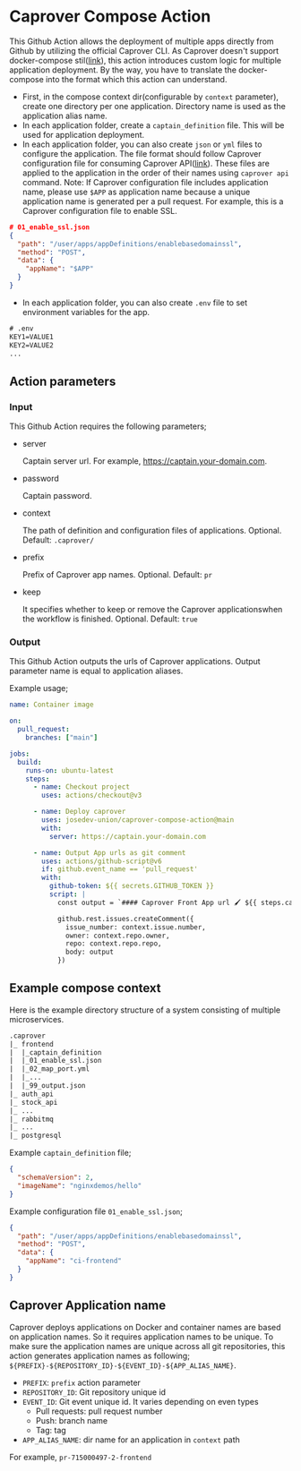 # Caprover Compose Action

This Github Action allows the deployment of multiple apps directly from Github by utilizing the official Caprover CLI.
As Caprover doesn't support docker-compose stil([link](https://caprover.com/docs/docker-compose.html)), this action introduces custom logic for multiple application deployment. By the way, you have to translate the docker-compose into the format which this action can understand.

- First, in the compose context dir(configurable by `context` parameter), create one directory per one application. Directory name is used as the application alias name.
- In each application folder, create a `captain_definition` file. This will be used for application deployment.
- In each application folder, you can also create `json` or `yml` files to configure the application. The file format should follow Caprover configuration file for consuming Caprover API([link](https://github.com/caprover/caprover-cli/tree/master#api)). These files are applied to the application in the order of their names using `caprover api` command.
Note: If Caprover configuration file includes application name, please use `$APP` as application name because a unique application name is generated per a pull request.
For example, this is a Caprover configuration file to enable SSL.
```json
# 01_enable_ssl.json
{
  "path": "/user/apps/appDefinitions/enablebasedomainssl",
  "method": "POST",
  "data": {
    "appName": "$APP"
  }
}
```
- In each application folder, you can also create `.env` file to set environment variables for the app.
```txt
# .env
KEY1=VALUE1
KEY2=VALUE2
...
```

## Action parameters
### Input
This Github Action requires the following parameters;
- server

  Captain server url. For example, https://captain.your-domain.com.
- password

  Captain password.
- context

  The path of definition and configuration files of applications. Optional. Default: `.caprover/`
- prefix

  Prefix of Caprover app names. Optional. Default: `pr`
- keep

  It specifies whether to keep or remove the Caprover applicationswhen the workflow is finished. Optional. Default: `true`

### Output
This Github Action outputs the urls of Caprover applications.
Output parameter name is equal to application aliases.

Example usage;
```yaml
name: Container image

on:
  pull_request:
    branches: ["main"]

jobs:
  build:
    runs-on: ubuntu-latest
    steps:
      - name: Checkout project
        uses: actions/checkout@v3

      - name: Deploy caprover
        uses: josedev-union/caprover-compose-action@main
        with:
          server: https://captain.your-domain.com

      - name: Output App urls as git comment
        uses: actions/github-script@v6
        if: github.event_name == 'pull_request'
        with:
          github-token: ${{ secrets.GITHUB_TOKEN }}
          script: |
            const output = `#### Caprover Front App url 🖌 ${{ steps.caprover.outputs.frontend }}`;

            github.rest.issues.createComment({
              issue_number: context.issue.number,
              owner: context.repo.owner,
              repo: context.repo.repo,
              body: output
            })
```

## Example compose context
Here is the example directory structure of a system consisting of multiple microservices.
```txt
.caprover
|_ frontend
|  |_captain_definition
|  |_01_enable_ssl.json
|  |_02_map_port.yml
|  |_...
|  |_99_output.json
|_ auth_api
|_ stock_api
|_ ...
|_ rabbitmq
|_ ...
|_ postgresql

```
Example `captain_definition` file;
```json
{
  "schemaVersion": 2,
  "imageName": "nginxdemos/hello"
}
```
Example configuration file `01_enable_ssl.json`;
```json
{
  "path": "/user/apps/appDefinitions/enablebasedomainssl",
  "method": "POST",
  "data": {
    "appName": "ci-frontend"
  }
}
```

## Caprover Application name
Caprover deploys applications on Docker and container names are based on application names. So it requires application names to be unique. To make sure the application names are unique across all git repositories, this action generates application names as following;
`${PREFIX}-${REPOSITORY_ID}-${EVENT_ID}-${APP_ALIAS_NAME}`.
- `PREFIX`: `prefix` action parameter
- `REPOSITORY_ID`: Git repository unique id
- `EVENT_ID`: Git event unique id. It varies depending on even types
  - Pull requests: pull request number
  - Push: branch name
  - Tag: tag
- `APP_ALIAS_NAME`: dir name for an application in `context` path

For example, `pr-715000497-2-frontend`
